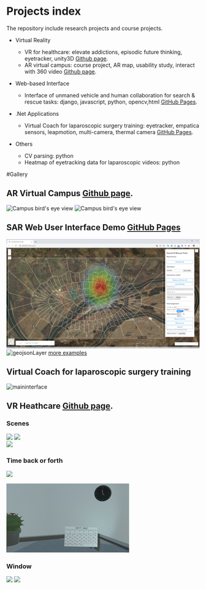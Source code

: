 # Projects index
The repository include research projects and course projects.
- Virtual Reality
	- VR for healthcare: elevate addictions, episodic future thinking, eyetracker, unity3D [Github page](https://github.com/wtianzi/AutonoeticStudy).
	- AR virtual campus: course project, AR map, usability study, interact with 360 video [Github page](https://github.com/wtianzi/ARVirtualCampus).

- Web-based Interface
	- Interface of unmaned vehicle and human collaboration for search & rescue tasks: django, javascript, python, opencv,html [GitHub Pages](https://github.com/wtianzi/SARWeb/tree/watershed).

- .Net Applications
	- Virtual Coach for laparoscopic surgery training: eyetracker, empatica sensors, leapmotion, multi-camera, thermal camera [GitHub Pages](https://github.com/wtianzi/VirtualCoach_Multicam).


- Others
	- CV parsing: python
	- Heatmap of eyetracking data for laparoscopic videos: python


#Gallery

## AR Virtual Campus [Github page](https://github.com/wtianzi/ARVirtualCampus).
![Campus bird's eye view](https://github.com/wtianzi/ARVirtualCampus/blob/master/example/giphy(1).gif)
![Campus bird's eye view](https://github.com/wtianzi/ARVirtualCampus/blob/master/example/giphy(2).gif)

## SAR Web User Interface Demo [GitHub Pages](https://github.com/wtianzi/SARWeb)
![Web interface](https://github.com/wtianzi/SARWeb/blob/watershed/screen/step6_assign_teams.png)
![geojsonLayer](https://github.com/wtianzi/SARWeb/blob/master/screen/heatmap_esri.png)
[more examples](https://github.com/wtianzi/SARWeb/blob/master/screen/)

## Virtual Coach for laparoscopic surgery training
![maininterface](https://github.com/wtianzi/VirtualCoach_Multicam/blob/master/screen/mainwindow.png)

## VR Heathcare [Github page](https://github.com/wtianzi/AutonoeticStudy).
### Scenes
![](https://github.com/wtianzi/AutonoeticStudy/blob/master/2017-06-02_173100/beach.gif)
![](https://github.com/wtianzi/AutonoeticStudy/blob/master/2017-06-02_173100/island.gif)	
![](https://github.com/wtianzi/AutonoeticStudy/blob/master/2017-06-02_173100/woods.gif)

### Time back or forth
![](https://github.com/wtianzi/AutonoeticStudy/blob/master/2017-06-02_173100/6_days_ago.gif)

![](https://github.com/wtianzi/AutonoeticStudy/blob/master/2017-06-02_173100/yesterday.gif)

### Window
![](https://github.com/wtianzi/AutonoeticStudy/blob/master/2017-06-02_173100/snow.gif)
![](https://github.com/wtianzi/AutonoeticStudy/blob/master/2017-06-02_173100/sunny.gif)

